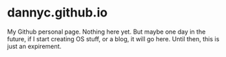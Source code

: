 dannyc.github.io
================

My Github personal page.
Nothing here yet.  But maybe one day in the future, if I start creating OS stuff, or a blog, it will go here.
Until then, this is just an expirement.
